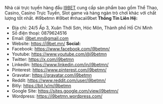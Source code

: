 Nhà cái trực tuyến hàng đầu <a href="https://i9bet.mn/">I9BET</a> cung cấp sản phẩm bao gồm Thể Thao, Casino, Casino Trực Tuyến, Slot game và hàng ngàn trò chơi khác với chất lượng tốt nhất.
#i9betmn #i9bet #nhacaii9bet
<strong>Thông Tin Liên Hệ:</strong>
- Địa chỉ: 24/5 Ấp 3, Xuân Thới Sơn, Hóc Môn, Thành phố Hồ Chí Minh
- Số điện thoại: 0879624516
- Email: i9bet.mn@gmail.com
- Website: <a href="https://i9bet.mn/">https://i9bet.mn/</a>
<strong>Social:</strong>
- Facebook: <a href="https://www.facebook.com/i9betmn/">https://www.facebook.com/i9betmn/</a>
- Youtube: <a href="https://www.youtube.com/@i9betmn">https://www.youtube.com/@i9betmn</a>
- Twitter: <a href="https://x.com/i9betmn">https://x.com/i9betmn</a>
- Linkedin: <a href="https://www.linkedin.com/in/i9betmn/">https://www.linkedin.com/in/i9betmn/</a>
- Pinterest: <a href="https://www.pinterest.com/i9betmn/">https://www.pinterest.com/i9betmn/</a>
- Gravatar: <a href="https://gravatar.com/i9betmn">https://gravatar.com/i9betmn</a>
- Reddit: <a href="https://www.reddit.com/user/i9betmn/">https://www.reddit.com/user/i9betmn/</a>
- Bitly: <a href="https://bit.ly/m/i9betmn">https://bit.ly/m/i9betmn</a>
- Google Site: <a href="https://sites.google.com/view/i9betmn/">https://sites.google.com/view/i9betmn/</a>
- Wordpress: <a href="https://i9betmn.wordpress.com/">https://i9betmn.wordpress.com/</a>
